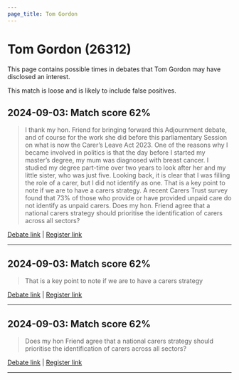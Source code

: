 ```yaml
---
page_title: Tom Gordon
---
```


# Tom Gordon  (26312)

This page contains possible times in debates that Tom Gordon may have disclosed an interest.

This match is loose and is likely to include false positives. 



## 2024-09-03: Match score 62%

>I thank my hon. Friend for bringing forward this Adjournment debate, and of course for the work she did before this parliamentary Session on what is now the Carer’s Leave Act 2023. One of the reasons why I became involved in politics is that the day before I started my master’s degree, my mum was diagnosed with breast cancer. I studied my degree part-time over two years to look after her and my little sister, who was just five. Looking back, it is clear that I was filling the role of a carer, but I did not identify as one. That is a key point to note if we are to have a carers strategy. A recent Carers Trust survey found that 73% of those who provide or have provided unpaid care do not identify as unpaid carers. Does my hon. Friend agree that a national carers strategy should prioritise the identification of carers across all sectors?

[Debate link](https://www.theyworkforyou.com/debates/?id=2024-09-03c.280.0) | [Register link](https://www.theyworkforyou.com/mp/26312/register)


---



## 2024-09-03: Match score 62%

>That is a key point to note if we are to have a carers strategy

[Debate link](https://www.theyworkforyou.com/debates/?id=2024-09-03c.280.0) | [Register link](https://www.theyworkforyou.com/mp/26312/register)


---



## 2024-09-03: Match score 62%

>Does my hon Friend agree that a national carers strategy should prioritise the identification of carers across all sectors?

[Debate link](https://www.theyworkforyou.com/debates/?id=2024-09-03c.280.0) | [Register link](https://www.theyworkforyou.com/mp/26312/register)


---

